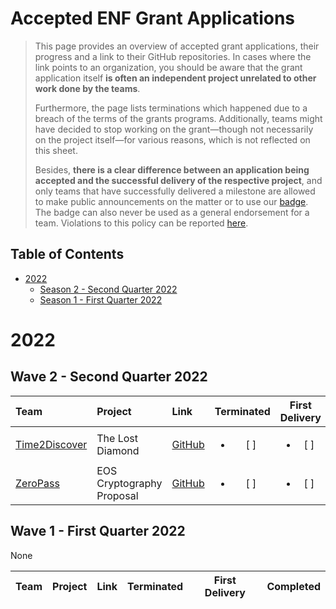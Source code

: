 # Accepted ENF Grant Applications <!-- omit in toc -->

> This page provides an overview of accepted grant applications, their progress and a link to their GitHub repositories. In cases where the link points to an organization, you should be aware that the grant application itself **is often an independent project unrelated to other work done by the teams**.
>
> Furthermore, the page lists terminations which happened due to a breach of the terms of the grants programs. Additionally, teams might have decided to stop working on the grant—though not necessarily on the project itself—for various reasons, which is not reflected on this sheet.
>
> Besides, **there is a clear difference between an application being accepted and the successful delivery of the respective project**, and only teams that have successfully delivered a milestone are allowed to make public announcements on the matter or to use our [badge](./grant-badge.md). The badge can also never be used as a general endorsement for a team. Violations to this policy can be reported [here](mailto:grants@eosn.foundation).

## Table of Contents <!-- omit in toc -->

- [2022](#2022)
  - [Season 2 - Second Quarter 2022](#wave-2---second-quarter-2022)
  - [Season 1 - First Quarter 2022](#wave-1---first-quarter-2022)

# 2022

## Wave 2 - Second Quarter 2022

| Team | Project | Link | Terminated | First Delivery | Completed
| :--- | :------ | :--- | :--------: | :------------: | :-------: |
| [Time2Discover](https://time2discover.no/) | The Lost Diamond | [GitHub](https://github.com/bjornomsland) | <ul><li>[ ] </li></ul> |  <ul><li>[ ] </li></ul> |  <ul><li>[ ] </li></ul> |
| [ZeroPass](https://zeropass.io/) | EOS Cryptography Proposal | [GitHub](https://github.com/ZeroPass) | <ul><li>[ ] </li></ul> |  <ul><li>[ ] </li></ul> |  <ul><li>[ ] </li></ul> |


## Wave 1 - First Quarter 2022

None

| Team | Project | Link | Terminated | First Delivery | Completed
| :--- | :------ | :--- | :--------: | :------------: | :-------: |
